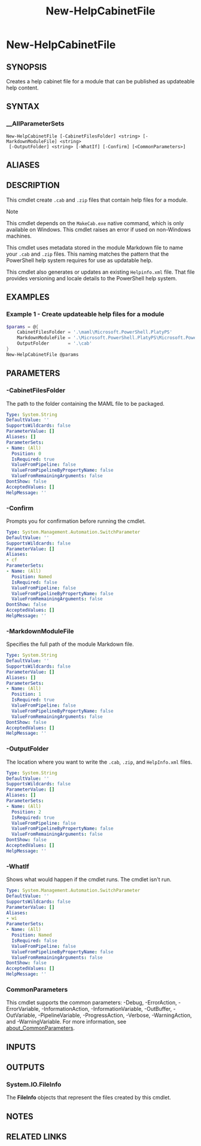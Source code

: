﻿---
document type: cmdlet
external help file: Microsoft.PowerShell.PlatyPS-Help.xml
HelpUri: ''
Locale: en-US
Module Name: Microsoft.PowerShell.PlatyPS
ms.custom: OPS13
ms.date: 10/25/2024
PlatyPS schema version: 2024-05-01
title: New-HelpCabinetFile
---

# New-HelpCabinetFile

## SYNOPSIS

Creates a help cabinet file for a module that can be published as updateable help content.

## SYNTAX

### __AllParameterSets

```
New-HelpCabinetFile [-CabinetFilesFolder] <string> [-MarkdownModuleFile] <string>
 [-OutputFolder] <string> [-WhatIf] [-Confirm] [<CommonParameters>]
```

## ALIASES

## DESCRIPTION

This cmdlet create `.cab` and `.zip` files that contain help files for a module.

> [!NOTE]
> This cmdlet depends on the `MakeCab.exe` native command, which is only available on Windows. This
> cmdlet raises an error if used on non-Windows machines.

This cmdlet uses metadata stored in the module Markdown file to name your `.cab` and `.zip` files.
This naming matches the pattern that the PowerShell help system requires for use as updatable help.

This cmdlet also generates or updates an existing `Helpinfo.xml` file. That file provides versioning
and locale details to the PowerShell help system.

## EXAMPLES

### Example 1 - Create updateable help files for a module

```powershell
$params = @{
    CabinetFilesFolder = '.\maml\Microsoft.PowerShell.PlatyPS'
    MarkdownModuleFile = '.\Microsoft.PowerShell.PlatyPS\Microsoft.PowerShell.PlatyPS.md'
    OutputFolder       = '.\cab'
}
New-HelpCabinetFile @params
```

## PARAMETERS

### -CabinetFilesFolder

The path to the folder containing the MAML file to be packaged.

```yaml
Type: System.String
DefaultValue: ''
SupportsWildcards: false
ParameterValue: []
Aliases: []
ParameterSets:
- Name: (All)
  Position: 0
  IsRequired: true
  ValueFromPipeline: false
  ValueFromPipelineByPropertyName: false
  ValueFromRemainingArguments: false
DontShow: false
AcceptedValues: []
HelpMessage: ''
```

### -Confirm

Prompts you for confirmation before running the cmdlet.

```yaml
Type: System.Management.Automation.SwitchParameter
DefaultValue: ''
SupportsWildcards: false
ParameterValue: []
Aliases:
- cf
ParameterSets:
- Name: (All)
  Position: Named
  IsRequired: false
  ValueFromPipeline: false
  ValueFromPipelineByPropertyName: false
  ValueFromRemainingArguments: false
DontShow: false
AcceptedValues: []
HelpMessage: ''
```

### -MarkdownModuleFile

Specifies the full path of the module Markdown file.

```yaml
Type: System.String
DefaultValue: ''
SupportsWildcards: false
ParameterValue: []
Aliases: []
ParameterSets:
- Name: (All)
  Position: 1
  IsRequired: true
  ValueFromPipeline: false
  ValueFromPipelineByPropertyName: false
  ValueFromRemainingArguments: false
DontShow: false
AcceptedValues: []
HelpMessage: ''
```

### -OutputFolder

The location where you want to write the `.cab`, `.zip`, and `HelpInfo.xml` files.

```yaml
Type: System.String
DefaultValue: ''
SupportsWildcards: false
ParameterValue: []
Aliases: []
ParameterSets:
- Name: (All)
  Position: 2
  IsRequired: true
  ValueFromPipeline: false
  ValueFromPipelineByPropertyName: false
  ValueFromRemainingArguments: false
DontShow: false
AcceptedValues: []
HelpMessage: ''
```

### -WhatIf

Shows what would happen if the cmdlet runs. The cmdlet isn't run.

```yaml
Type: System.Management.Automation.SwitchParameter
DefaultValue: ''
SupportsWildcards: false
ParameterValue: []
Aliases:
- wi
ParameterSets:
- Name: (All)
  Position: Named
  IsRequired: false
  ValueFromPipeline: false
  ValueFromPipelineByPropertyName: false
  ValueFromRemainingArguments: false
DontShow: false
AcceptedValues: []
HelpMessage: ''
```

### CommonParameters

This cmdlet supports the common parameters: -Debug, -ErrorAction, -ErrorVariable,
-InformationAction, -InformationVariable, -OutBuffer, -OutVariable, -PipelineVariable,
-ProgressAction, -Verbose, -WarningAction, and -WarningVariable. For more information, see
[about_CommonParameters](https://go.microsoft.com/fwlink/?LinkID=113216).

## INPUTS

## OUTPUTS

### System.IO.FileInfo

The **FileInfo** objects that represent the files created by this cmdlet.

## NOTES

## RELATED LINKS
